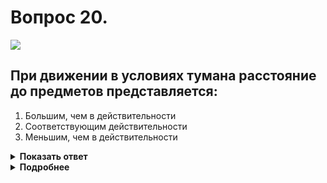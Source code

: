 # Вопрос 20.

![](https://s.drom.ru/i24228/pdd/tickets/2016/1543885544.jpg)

## При движении в условиях тумана расстояние до предметов представляется:

1. Большим, чем в действительности
2. Соответствующим действительности
3. Меньшим, чем в действительности

<details>
<summary><b>Показать ответ</b></summary>
Правильный ответ: 1
</details>
<details>
<summary><b>Подробнее</b></summary>
При движении в условиях тумана расстояние до предметов представляется большим, чем в действительности. Объясняется это психологическим фактором. Человек всё сравнивает с привычными, обычными условиями, в которых он проводит большую часть времени, т.е. с дневными условиями.
</details>